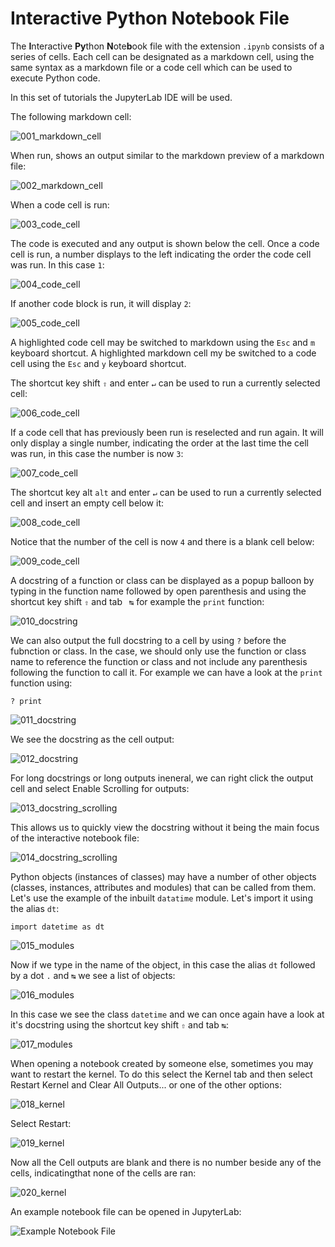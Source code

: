 # Interactive Python Notebook File

The **I**nteractive **Py**thon **N**ote**b**ook file with the extension ```.ipynb``` consists of a series of cells. Each cell can be designated as a markdown cell, using the same syntax as a markdown file or a code cell which can be used to execute Python code.

In this set of tutorials the JupyterLab IDE will be used.

The following markdown cell:

![001_markdown_cell](./images/001_markdown_cell.PNG)

When run, shows an output similar to the markdown preview of a markdown file:

![002_markdown_cell](./images/002_markdown_cell.PNG)

When a code cell is run:

![003_code_cell](./images/003_code_cell.PNG)

The code is executed and any output is shown below the cell. Once a code cell is run, a number displays to the left indicating the order the code cell was run. In this case ```1```:

![004_code_cell](./images/004_code_cell.PNG)

If another code block is run, it will display ```2```:

![005_code_cell](./images/005_code_cell.PNG)

A highlighted code cell may be switched to markdown using the ```Esc``` and ```m``` keyboard shortcut. A highlighted markdown cell my be switched to a code cell using the ```Esc``` and ```y``` keyboard shortcut.

The shortcut key shift ```⇧``` and enter ```↵``` can be used to run a currently selected cell:

![006_code_cell](./images/006_code_cell.PNG)

If a code cell that has previously been run is reselected and run again. It will only display a single number, indicating the order at the last time the cell was run, in this case the number is now ```3```: 

![007_code_cell](./images/007_code_cell.PNG)

The shortcut key alt ```alt``` and enter ```↵``` can be used to run a currently selected cell and insert an empty cell below it:

![008_code_cell](./images/008_code_cell.PNG)

Notice that the number of the cell is now ```4``` and there is a blank cell below:

![009_code_cell](./images/009_code_cell.PNG)

A docstring of a function or class can be displayed as a popup balloon by typing in the function name followed by open parenthesis and using the shortcut key shift ```⇧``` and tab ``` ↹``` for example the ```print``` function:

![010_docstring](./images/010_docstring.PNG)

We can also output the full docstring to a cell by using ```?``` before the fubnction or class. In the case, we should only use the function or class name to reference the function or class and not include any parenthesis following the function to call it. For example we can have a look at the ```print``` function using:

```
? print
```

![011_docstring](./images/011_docstring.PNG)

We see the docstring as the cell output:

![012_docstring](./images/012_docstring.PNG)

For long docstrings or long outputs ineneral, we can right click the output cell and select Enable Scrolling for outputs:

![013_docstring_scrolling](./images/013_docstring_scrolling.PNG)

This allows us to quickly view the docstring without it being the main focus of the interactive notebook file:

![014_docstring_scrolling](./images/014_docstring_scrolling.PNG)

Python objects (instances of classes) may have a number of other objects (classes, instances, attributes and modules) that can be called from them. Let's use the example of the inbuilt ```datatime``` module. Let's import it using the alias ```dt```:

```
import datetime as dt
```

![015_modules](./images/015_modules.PNG)

Now if we type in the name of the object, in this case the alias ```dt``` followed by a dot ```.``` and ```↹``` we see a list of objects:

![016_modules](./images/016_modules.PNG)

In this case we see the class ```datetime``` and we can once again have a look at it's docstring using the shortcut key shift ```⇧``` and tab ```↹```:

![017_modules](./images/017_modules.PNG)

When opening a notebook created by someone else, sometimes you may want to restart the kernel. To do this select the Kernel tab and then select Restart Kernel and Clear All Outputs... or one of the other options:

![018_kernel](./images/018_kernel.PNG)

Select Restart:

![019_kernel](./images/019_kernel.PNG)

Now all the Cell outputs are blank and there is no number beside any of the cells, indicatingthat none of the cells are ran:

![020_kernel](./images/020_kernel.PNG)

An example notebook file can be opened in JupyterLab:

![Example Notebook File](./001_example_notebook_file.ipynb)
